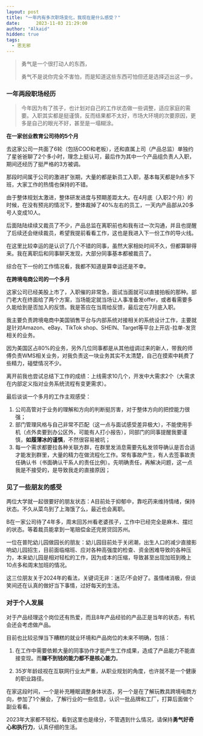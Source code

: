 ```yaml
---
layout: post
title: "一年内有多次职场变化，我现在是什么感受？"
date:      2023-11-03 21:29:00
author: "Alkaid"
hidden: true
tags:
  - 思无邪
---
```




>  勇气是一个很打动人的东西，
>
> 勇气不是说你完全不害怕，而是知道这些东西可怕但还是选择迈出这一步。



### 一年两段职场经历

> 今年因为有了孩子，也计划对自己的工作状态做一些调整，适应家庭的需要。入职其实都是挺谨慎，反而结果都不太好，市场大环境的次要原因，更多是自己的眼光不好，甚至是一塌糊涂。



**在一家创业教育公司待的5个月**

去这家公司一共面了6轮（包括COO和老板），还和直属上司（产品总监）单独约了星爸爸聊了2个多小时，理念上挺认可，最后作为其中一个产品组负责人入职，期间还经历了挺严格的3方被调。

那段时间属于公司的激进扩张期，大量的都是新员工入职，基本每天都是9点多下班，大家工作的热情也保持的不错。

由于整体规划太激进，整体研发进度与预期差距太大。在4月底（入职2个月）的时候，在没有预兆的情况下，整体裁掉了40%左右的员工，一天内产品部从20多号人变成10人。

后面陆陆续续又裁员了不少，产品总监在离职前也和我有过一次沟通，并且也提醒了后续还会继续裁员，希望我提前看看工作，这也是我进入下一份工作的导火线。

在这里比较幸运的是认识了几个不错的同事，虽然大家相处时间不久，但都算聊得来。我在离职后和同事聊天发现，大部分同事基本都被裁员了。

综合在下一份的工作情况看，我都不知道是算幸运还是不幸。



**在跨境电商公司的一个多月**

这家公司已经美股上市了，入职催的非常急，面试当面就可以直接拍板的那种。部门老大在终面给了两个方案，当场能定就当场让人事准备发offer，或者看需要多久能给到是否加入的反馈。我是答应在当周给反馈，最后定在7月底入职。

我主要负责跨境电商中美国销售平台与内部系统对接相关的系统设计工作，主要就是针对Amazon、eBay、TikTok shop、SHEIN、Target等平台上开店-拉单-发货相关的业务。

因为美国区占80%的业务，另外几位同事都是从其他组调过来的新人，带我的师傅负责WMS相关业务，对我负责这一块业务其实不太清楚，自己在摸索中耗费了些精力，碰壁情况不少。

离开前我也尝试总结下工作的成绩：上线需求10几个，开发中大需求2个（大需求在内部定义指对业务系统流程有变更需求）。

最后谈谈一个多月的工作主观感受：

1. 公司高管对于业务的理解和方向的判断挺厉害，对于整体方向的把控能力很强；
2. 部门管理风格与自己非常不匹配（这一点与面试感受差异极大），不能使用手机（点外卖要到办公区外，可能有人打小报告），同部门的同事提醒我要谨慎，**如履薄冰的谨慎**，不然很容易被坑；
3. 每一个需求都要拉各种关联方群，在群里发消息需要先私发领导确认是否合适才能发到群里，大量的精力在做流程化工作。常有事故产生，有人去签事故责任确认书（书面确认干系人的责任比例）。先明确责任，再解决问题，这一点我是不接受的，是导致我走的直接原因；



### 见了一些朋友的感受

两位大学就一起很要好的朋友状态：A目前处于抑郁中，靠吃药来维持情绪，保持状态。不久从菜鸟到了上海饿了么，最近也会离职。

B在一家公司待了4年多，周末回苏州看老婆孩子，工作中已经完全是麻木、摆烂的状态。等着裁员能拿到一笔赔偿金还完房贷回苏州。

一位在普陀幼儿园做园长的朋友：幼儿园目前处于关闭潮，出生人口的减少直接影响幼儿园招生，目前面临缩班、应对各种高强度的检查、资金困难导致的各种压力，本来幼儿园是相对轻松的工作，因为成本的压缩，导致甚至出现加班到晚上10点多和周末加班的情况。

这三位朋友关于2024年的看法，关键词无非：迷茫/不会好了。虽情绪消极，但谈笑间还在认真的做好当下事情，过好每天的生活。



### 对于个人发展

对于产品经理这个岗位还有热爱，而且8年产品经验的产品正是当年的状态，有机会还会考虑做产品。

目前也比较忌惮当下糟糕的就业环境和产品岗位的未来不明确，包括：

1. 在工作中需要依赖大量的同事协作才能产生工作成果，造成了产品能力不能直接变现。而**赚不到钱的能力都不是核心能力**。

2. 35岁年龄歧视在互联网行业太严重，从职业规划的角度，也许就不是一个健康的职业路径。

在家这段时间，一个是补充睡眠调整身体状态，另一个是在了解玩教具跨境电商方向，参加了1个展会，了解行业的一些信息，认识一批品牌和工厂，打算后面做个副业看看。

2023年大家都不轻松，看到这里也是缘分，不管遇到什么情况，请保持**勇气好奇心和执行力**，认真仔细的生活。





